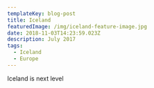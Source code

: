 ```yaml
---
templateKey: blog-post
title: Iceland
featuredImage: /img/iceland-feature-image.jpg
date: 2018-11-03T14:23:59.023Z
description: July 2017
tags:
  - Iceland
  - Europe
---
```

Iceland is next level
